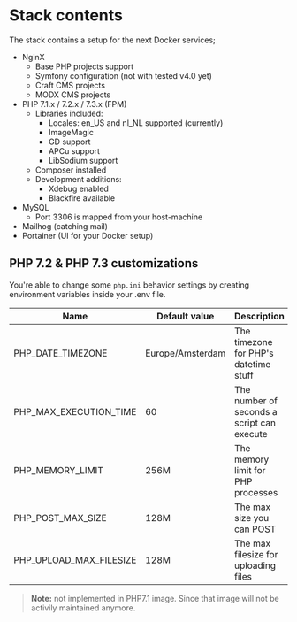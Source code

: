 # Stack contents

The stack contains a setup for the next Docker services;

- NginX
  - Base PHP projects support
  - Symfony configuration (not with tested v4.0 yet)
  - Craft CMS projects
  - MODX CMS projects
- PHP 7.1.x / 7.2.x / 7.3.x (FPM)
  - Libraries included:
    - Locales: en_US and nl_NL supported (currently)
    - ImageMagic
    - GD support
    - APCu support
    - LibSodium support
  - Composer installed
  - Development additions:
    - Xdebug enabled
    - Blackfire available
- MySQL
  - Port 3306 is mapped from your host-machine
- Mailhog (catching mail)
- Portainer (UI for your Docker setup)

## PHP 7.2 & PHP 7.3 customizations

You're able to change some `php.ini` behavior settings by creating environment variables inside your .env file.

| Name                    | Default value    | Description                                |
|-------------------------|------------------|--------------------------------------------|
| PHP_DATE_TIMEZONE       | Europe/Amsterdam | The timezone for PHP's datetime stuff      |
| PHP_MAX_EXECUTION_TIME  | 60               | The number of seconds a script can execute |
| PHP_MEMORY_LIMIT        | 256M             | The memory limit for PHP processes         |
| PHP_POST_MAX_SIZE       | 128M             | The max size you can POST                  |
| PHP_UPLOAD_MAX_FILESIZE | 128M             | The max filesize for uploading files       |

> __Note:__ not implemented in PHP7.1 image. Since that image will not be activily maintained anymore.